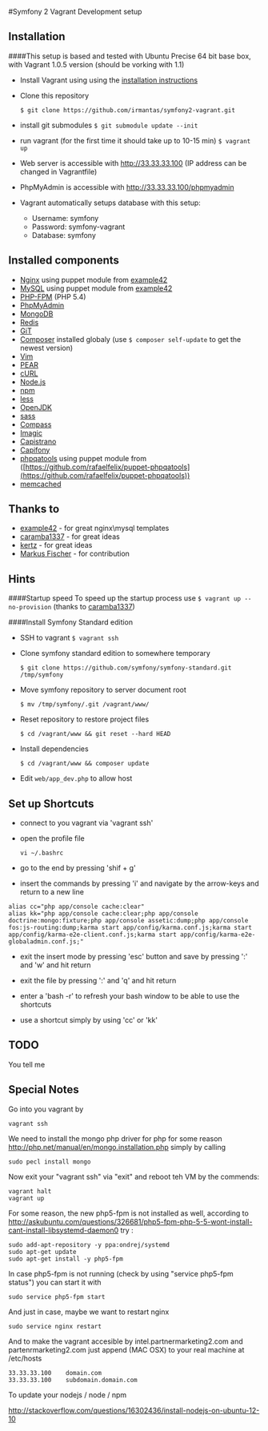#Symfony 2 Vagrant Development setup


## Installation
####This setup is based and tested with Ubuntu Precise 64 bit base box, with Vagrant 1.0.5 version (should be vorking with 1.1)

* Install Vagrant using using the [installation instructions](http://docs.vagrantup.com/v2/installation/index.html)
* Clone this repository

    ```$ git clone https://github.com/irmantas/symfony2-vagrant.git```
    
* install git submodules
    ```$ git submodule update --init```

* run vagrant (for the first time it should take up to 10-15 min)
    ```$ vagrant up```
    
* Web server is accessible with http://33.33.33.100 (IP address can be changed in Vagrantfile)

* PhpMyAdmin is accessible with http://33.33.33.100/phpmyadmin

* Vagrant automatically setups database with this setup:

    * Username: symfony
    * Password: symfony-vagrant
    * Database: symfony

## Installed components

* [Nginx](http://nginx.org/en/) using puppet module from [example42](https://github.com/example42/puppet-nginx)
* [MySQL](http://www.mysql.com/) using puppet module from [example42](https://github.com/example42/puppet-mysql)
* [PHP-FPM](http://php-fpm.org/) (PHP 5.4)
* [PhpMyAdmin](http://www.phpmyadmin.net/home_page/index.php)
* [MongoDB](http://www.mongodb.org/)
* [Redis](http://redis.io/)
* [GiT](http://git-scm.com/)
* [Composer](http://getcomposer.org) installed globaly (use ```$ composer self-update``` to get the newest version)
* [Vim](http://www.vim.org/)
* [PEAR](http://pear.php.net/)
* [cURL](http://curl.haxx.se/)
* [Node.js](http://nodejs.org/)
* [npm](https://npmjs.org/)
* [less](http://lesscss.org/)
* [OpenJDK](http://openjdk.java.net/)
* [sass](http://sass-lang.com/)
* [Compass](http://compass-style.org/)
* [Imagic](http://www.imagemagick.org/script/index.php)
* [Capistrano](https://github.com/capistrano/capistrano)
* [Capifony](http://capifony.org/)
* [phpqatools](http://phpqatools.org/) using puppet module from ([https://github.com/rafaelfelix/puppet-phpqatools](https://github.com/rafaelfelix/puppet-phpqatools))
* [memcached](http://memcached.org/)

## Thanks to

* [example42](https://github.com/example42) - for great nginx\mysql templates
* [caramba1337](https://github.com/caramba1337) - for great ideas
* [kertz](https://github.com/kertz) - for great ideas
* [Markus Fischer](https://github.com/mfn) - for contribution

## Hints
####Startup speed
To speed up the startup process use ```$ vagrant up --no-provision``` (thanks to [caramba1337](https://github.com/caramba1337))

####Install Symfony Standard edition
* SSH to vagrant ```$ vagrant ssh```
* Clone symfony standard edition to somewhere temporary
    
    ```$ git clone https://github.com/symfony/symfony-standard.git /tmp/symfony```
    
* Move symfony repository to server document root

    ```$ mv /tmp/symfony/.git /vagrant/www/```

* Reset repository to restore project files
    
    ```$ cd /vagrant/www && git reset --hard HEAD```

* Install dependencies

    ```$ cd /vagrant/www && composer update```
    
* Edit ```web/app_dev.php``` to allow host

## Set up Shortcuts

* connect to you vagrant via 'vagrant ssh'

* open the profile file

    ```vi ~/.bashrc```

* go to the end by pressing 'shif + g'

* insert the commands by pressing 'i' and navigate by the arrow-keys and return to a new line

```
alias cc="php app/console cache:clear"
alias kk="php app/console cache:clear;php app/console doctrine:mongo:fixture;php app/console assetic:dump;php app/console fos:js-routing:dump;karma start app/config/karma.conf.js;karma start app/config/karma-e2e-client.conf.js;karma start app/config/karma-e2e-globaladmin.conf.js;"
```

* exit the insert mode by pressing 'esc' button and save by pressing ':' and 'w' and hit return

* exit the file by pressing ':' and 'q' and hit return

* enter a 'bash -r' to refresh your bash window to be able to use the shortcuts

* use a shortcut simply by using 'cc' or 'kk'

## TODO
You tell me

## Special Notes

Go into you vagrant by

    vagrant ssh

We need to install the mongo php driver for php for some reason http://php.net/manual/en/mongo.installation.php simply by calling

    sudo pecl install mongo

Now exit your "vagrant ssh" via "exit" and reboot teh VM by the commends:

    vagrant halt
    vagrant up
    
For some reason, the new php5-fpm is not installed as well, according to http://askubuntu.com/questions/326681/php5-fpm-php-5-5-wont-install-cant-install-libsystemd-daemon0
 try :
 
    sudo add-apt-repository -y ppa:ondrej/systemd
    sudo apt-get update
    sudo apt-get install -y php5-fpm
    
In case php5-fpm is not running (check by using "service php5-fpm status") you can start it with

    sudo service php5-fpm start
    
And just in case, maybe we want to restart nginx
    
    sudo service nginx restart
    
And to make the vagrant accesible by intel.partnermarketing2.com and partenrmarketing2.com just append (MAC OSX) to your real machine at /etc/hosts
  
    33.33.33.100    domain.com
    33.33.33.100    subdomain.domain.com
    
To update your nodejs / node / npm

   http://stackoverflow.com/questions/16302436/install-nodejs-on-ubuntu-12-10
